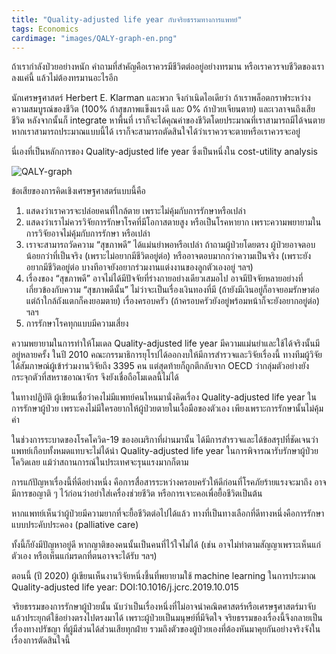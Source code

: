```yaml
---
title: "Quality-adjusted life year กับจริยธรรมทางการแพทย์"
tags: Economics
cardimage: "images/QALY-graph-en.png"
---
```


ถ้าเรากำลังป่วยอย่างหนัก คำถามที่สำคัญคือเราควรมีชีวิตต่ออยู่อย่างทรมาน หรือเราควรจบชีวิตของเราลงแค่นี้ แล้วไม่ต้องทรมานอะไรอีก

นักเศรษฐศาสตร์ Herbert E. Klarman และพวก จึงกำเนิดไอเดียว่า ถ้าเราพล็อตกราฟระหว่างความสมบูรณ์ของชีวิต (100% ถ้าสุขภาพแข็งแรงดี และ 0% ถ้าป่วยเจียนตาย) และเวลาจนถึงเสียชีวิต หลังจากนั้นก็ integrate หาพื้นที่ เราก็จะได้คุณค่าของชีวิตโดยประมาณที่เราสามารถมีได้จนตาย หากเราสามารถประมาณแบบนี้ได้ เราก็จะสามารถตัดสินใจได้ว่าเราควรจะตายหรือเราควรจะอยู่ 

นี่เองที่เป็นหลักการของ Quality-adjusted life year ซึ่งเป็นหนึ่งใน cost-utility analysis

![QALY-graph]({{site.baseurl}}/images/QALY-graph-en.png)

ข้อเสียของการคิดเชิงเศรษฐศาสตร์แบบนี้คือ

1. แสดงว่าเราควรจะปล่อยคนที่ใกล้ตาย เพราะไม่คุ้มกับการรักษาหรือเปล่า
2. แสดงว่าเราไม่ควรวิจัยการรักษาโรคที่มีโอกาสตายสูง หรือเป็นโรคหายาก เพราะความพยายามในการวิจัยอาจไม่คุ้มกับการรักษา หรือเปล่า
3. เราจะสามารถวัดความ “สุขภาพดี” ได้แม่นยำพอหรือเปล่า ถ้าถามผู้ป่วยโดยตรง ผู้ป่วยอาจตอบน้อยกว่าที่เป็นจริง (เพราะไม่อยากมีชีวิตอยู่ต่อ) หรืออาจตอบมากกว่าความเป็นจริง (เพราะยังอยากมีชีวิตอยู่ต่อ บางทีอาจยังอยากร่วมงานแต่งงานของลูกตัวเองอยู่ ฯลฯ)
4. เรื่องของ “สุขภาพดี” อาจไม่ได้มีปัจจัยที่ร่างกายอย่างเดียวเสมอไป อาจมีปัจจัยหลายอย่างที่เกี่ยวข้องกับความ “สุขภาพดีนั้น” ไม่ว่าจะเป็นเรื่องเงินทองที่มี (ถ้ายังมีเงินอยู่ก็อาจยอมรักษาต่อ แต่ถ้าใกล้ถังแตกก็คงยอมตาย) เรื่องครอบครัว (ถ้าครอบครัวยังอยู่พร้อมหน้าก็จะยังอยากอยู่ต่อ) ฯลฯ
5. การรักษาโรคทุกแบบมีความเสี่ยง

ความพยายามในการทำให้โมเดล Quality-adjusted life year มีความแม่นยำและใช้ได้จริงนั้นมีอยู่หลายครั้ง ในปี 2010 คณะกรรมาธิการยุโรปได้ออกงบให้มีการสำรวจและวิจัยเรื่องนี้ ทางทีมผู้วิจัยได้สัมภาษณ์ผู้เข้าร่วมงานวิจัยถึง 3395 คน แต่สุดท้ายก็ถูกตีกลับจาก OECD ว่ากลุ่มตัวอย่างยังกระจุกตัวที่สหราชอาณาจักร จึงยังเชื่อถือโมเดลนี้ไม่ได้

ในทางปฏิบัติ ผู้เขียนเชื่อว่าคงไม่มีแพทย์คนไหนมานั่งคิดเรื่อง Quality-adjusted life year ในการรักษาผู้ป่วย เพราะคงไม่มีใครอยากให้ผู้ป่วยตายในเงื้อมือของตัวเอง เพียงเพราะการรักษานั้นไม่คุ้มค่า

ในช่วงการระบาดของโรคโควิด-19 ของอเมริกาที่ผ่านมานั้น ได้มีการสำรวจและได้ข้อสรุปที่ชัดเจนว่าแพทย์เกือบทั้งหมดแทบจะไม่ได้นำ Quality-adjusted life year ในการพิจารณารับรักษาผู้ป่วยโควิดเลย แม้ว่าสถานการณ์ในประเทศจะรุนแรงมากก็ตาม

การแก้ปัญหาเรื่องนี้ที่ดีอย่างหนึ่ง คือการสื่อสารระหว่างครอบครัวให้ดีก่อนที่โรคภัยร้ายแรงจะมาถึง อาจมีการขอญาติ ๆ ไว้ก่อนว่าอย่าใส่เครื่องช่วยชีวิต หรือการเจาะคอเพื่อยื้อชีวิตเป็นต้น

หากแพทย์เห็นว่าผู้ป่วยมีความยากที่จะยื้อชีวิตต่อไปได้แล้ว ทางที่เป็นทางเลือกที่ดีทางหนึ่งคือการรักษาแบบประคับประคอง (palliative care)

ทั้งนี้ก็ยังมีปัญหาอยู่ดี หากญาติของคนนั้นเป็นคนที่ไว้ใจไม่ได้ (เช่น อาจไม่ทำตามสัญญาเพราะเห็นแก่ตัวเอง หรือเห็นแก่มรดกที่ตนอาจจะได้รับ ฯลฯ)

ตอนนี้ (ปี 2020) ผู้เขียนเห็นงานวิจัยหนึ่งชี้นที่พยายามใช้ machine learning ในการประมาณ Quality-adjusted life year: DOI:10.1016/j.jcrc.2019.10.015 

จริยธรรมของการรักษาผู้ป่วยนั้น นับว่าเป็นเรื่องหนึ่งที่ไม่อาจนำคณิตศาสตร์หรือเศรษฐศาสตร์มาจับแล้วประยุกต์ใช้อย่างตรงไปตรงมาได้ เพราะผู้ป่วยเป็นมนุษย์ที่มีจิตใจ จริยธรรมของเรื่องนี้จึงกลายเป็นเรื่องทางปรัชญา ที่ผู้มีส่วนได้ส่วนเสียทุกฝ่าย รวมถึงตัวของผู้ป่วยเองที่ต้องหันมาคุยกันอย่างจริงจังในเรื่องการตัดสินใจนี้
